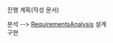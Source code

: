 진행 계획(작성 문서)

분석  --> [RequirementsAnalysis](Documents/ssafy/00_Project/09_Final/pair09_hansoyeon_parksangwoo/note/RequirementsAnalysis.md) 
설계  
구현  